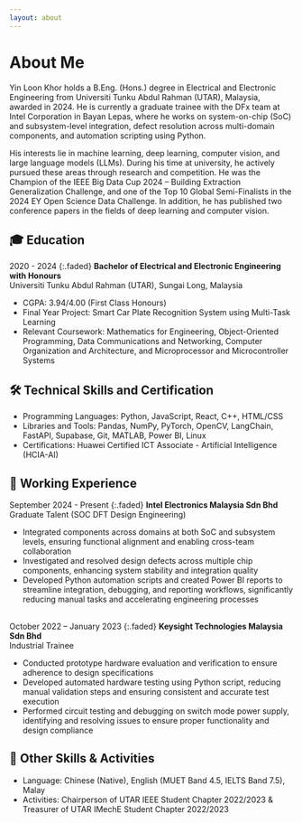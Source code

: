 ```yaml
---
layout: about
---
```


# About Me
Yin Loon Khor holds a B.Eng. (Hons.) degree in Electrical and Electronic Engineering from Universiti Tunku Abdul Rahman (UTAR), Malaysia, awarded in 2024. He is currently a graduate trainee with the DFx team at Intel Corporation in Bayan Lepas, where he works on system-on-chip (SoC) and subsystem-level integration, defect resolution across multi-domain components, and automation scripting using Python.<br>

His interests lie in machine learning, deep learning, computer vision, and large language models (LLMs). During his time at university, he actively pursued these areas through research and competition. He was the Champion of the IEEE Big Data Cup 2024 – Building Extraction Generalization Challenge, and one of the Top 10 Global Semi-Finalists in the 2024 EY Open Science Data Challenge. In addition, he has published two conference papers in the fields of deep learning and computer vision.

## 🎓 Education
2020 - 2024
{:.faded}
**Bachelor of Electrical and Electronic Engineering with Honours**<br>
Universiti Tunku Abdul Rahman (UTAR), Sungai Long, Malaysia
- CGPA: 3.94/4.00 (First Class Honours)
- Final Year Project: Smart Car Plate Recognition System using Multi-Task Learning
- Relevant Coursework: Mathematics for Engineering, Object-Oriented Programming, Data Communications and Networking, 
Computer Organization and Architecture, and Microprocessor and Microcontroller Systems

## 🛠️ Technical Skills and Certification
- Programming Languages: Python, JavaScript, React, C++, HTML/CSS
- Libraries and Tools: Pandas, NumPy, PyTorch, OpenCV, LangChain, FastAPI, Supabase, Git, MATLAB, Power BI, Linux
- Certifications: Huawei Certified ICT Associate - Artificial Intelligence (HCIA-AI)

## 💼 Working Experience
September 2024 - Present
{:.faded}
**Intel Electronics Malaysia Sdn Bhd**<br>
Graduate Talent (SOC DFT Design Engineering)
- Integrated components across domains at both SoC and subsystem levels, ensuring functional alignment and enabling cross-team collaboration
- Investigated and resolved design defects across multiple chip components, enhancing system stability and integration quality
- Developed Python automation scripts and created Power BI reports to streamline integration, debugging, and reporting workflows, significantly reducing manual tasks and accelerating engineering processes<br><br>

October 2022 – January 2023
{:.faded}
**Keysight Technologies Malaysia Sdn Bhd**<br>
Industrial Trainee
- Conducted prototype hardware evaluation and verification to ensure adherence to design specifications
- Developed automated hardware testing using Python script, reducing manual validation steps and ensuring consistent and accurate test execution
- Performed circuit testing and debugging on switch mode power supply, identifying and resolving issues to ensure proper functionality and design compliance

## 🧩 Other Skills & Activities
- Language: Chinese (Native), English (MUET Band 4.5, IELTS Band 7.5), Malay
- Activities: Chairperson of UTAR IEEE Student Chapter 2022/2023 & Treasurer of UTAR IMechE Student Chapter 2022/2023
